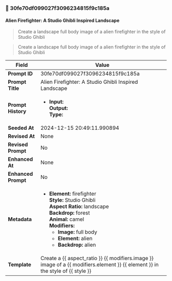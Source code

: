 

### 📜 30fe70df099027f3096234815f9c185a

#### Alien Firefighter: A Studio Ghibli Inspired Landscape

> Create a landscape full body image of a alien firefighter in the style of Studio Ghibli

> Create a landscape full body image of a alien firefighter in the style of Studio Ghibli

| Field          | Value                                                                                                                                                                      |
|----------------|----------------------------------------------------------------------------------------------------------------------------------------------------------------------------|
| **Prompt ID**  | 30fe70df099027f3096234815f9c185a                                                                                                                                                            |
| **Prompt Title**  | Alien Firefighter: A Studio Ghibli Inspired Landscape                                                                                                                                                            |
| **Prompt History** | <ul><li>**Input:**  <br> **Output:**  <br> **Type:** </li></ul> |
| **Seeded At** | 2024-12-15 20:49:11.990894                                                                                                                                                   |
| **Revised At** | None                                                                                                                                                   |
| **Revised Prompt** | No                                                                                                                                                                      |
| **Enhanced At** | None                                                                                                                                                  |
| **Enhanced Prompt** | No                                                                                                                                                                    |
| **Metadata**   | <ul><li>**Element:** firefighter <br> **Style:** Studio Ghibli <br> **Aspect Ratio:** landscape <br> **Backdrop:** forest <br> **Animal:** camel <br> **Modifiers:**<ul><li>**Image:** full body</li><li>**Element:** alien</li><li>**Backdrop:** alien</li></ul></li></ul> |
| **Template**   | Create a {{ aspect_ratio }} {{ modifiers.image }} image of a {{ modifiers.element }} {{ element }} in the style of {{ style }}                                                                                                                                           |



